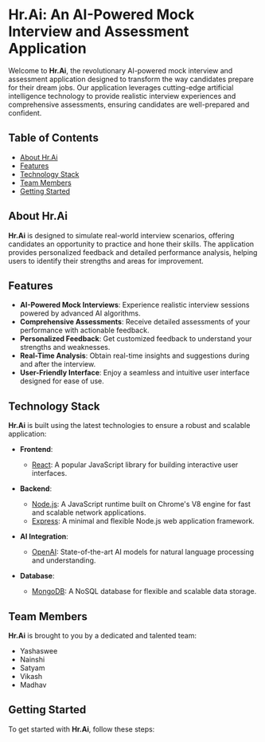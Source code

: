 # Hr.Ai: An AI-Powered Mock Interview and Assessment Application

Welcome to **Hr.Ai**, the revolutionary AI-powered mock interview and assessment application designed to transform the way candidates prepare for their dream jobs. Our application leverages cutting-edge artificial intelligence technology to provide realistic interview experiences and comprehensive assessments, ensuring candidates are well-prepared and confident.

## Table of Contents

- [About Hr.Ai](#about-hrai)
- [Features](#features)
- [Technology Stack](#technology-stack)
- [Team Members](#team-members)
- [Getting Started](#getting-started)

## About Hr.Ai

**Hr.Ai** is designed to simulate real-world interview scenarios, offering candidates an opportunity to practice and hone their skills. The application provides personalized feedback and detailed performance analysis, helping users to identify their strengths and areas for improvement.

## Features

- **AI-Powered Mock Interviews**: Experience realistic interview sessions powered by advanced AI algorithms.
- **Comprehensive Assessments**: Receive detailed assessments of your performance with actionable feedback.
- **Personalized Feedback**: Get customized feedback to understand your strengths and weaknesses.
- **Real-Time Analysis**: Obtain real-time insights and suggestions during and after the interview.
- **User-Friendly Interface**: Enjoy a seamless and intuitive user interface designed for ease of use.

## Technology Stack

**Hr.Ai** is built using the latest technologies to ensure a robust and scalable application:

- **Frontend**:

  - [React](https://reactjs.org/): A popular JavaScript library for building interactive user interfaces.

- **Backend**:

  - [Node.js](https://nodejs.org/): A JavaScript runtime built on Chrome's V8 engine for fast and scalable network applications.
  - [Express](https://expressjs.com/): A minimal and flexible Node.js web application framework.

- **AI Integration**:

  - [OpenAI](https://openai.com/): State-of-the-art AI models for natural language processing and understanding.

- **Database**:
  - [MongoDB](https://www.mongodb.com/): A NoSQL database for flexible and scalable data storage.

## Team Members

**Hr.Ai** is brought to you by a dedicated and talented team:

- Yashaswee
- Nainshi
- Satyam
- Vikash
- Madhav

## Getting Started

To get started with **Hr.Ai**, follow these steps:
